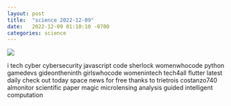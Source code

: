 ```yaml
---
layout: post
title:  "science 2022-12-09"
date:   2022-12-09 01:10:10 -0700
categories: science
---
```

<img src="{{site.baseurl}}/assets/img/science_2022_12_09.png">
<div><p>i tech cyber cybersecurity javascript code sherlock womenwhocode python gamedevs gideontheninth girlswhocode womenintech tech4all flutter latest daily check out today space news for free thanks to trietrois costanzo740 almonitor scientific paper magic microlensing analysis guided intelligent computation</p></div>